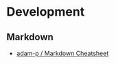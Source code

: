 # Development

## Markdown

- [adam-p / Markdown Cheatsheet](https://github.com/adam-p/markdown-here/wiki/Markdown-Cheatsheet#links)
